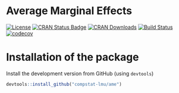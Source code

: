 # Average Marginal Effects

[![License](https://img.shields.io/badge/License-BSD%203--Clause-blue.svg)](https://opensource.org/licenses/BSD-3-Clause)
[![CRAN Status Badge](http://www.r-pkg.org/badges/version/ame)](http://cran.r-project.org/web/packages/ame)
[![CRAN Downloads](http://cranlogs.r-pkg.org/badges/ame)](http://cran.rstudio.com/web/packages/ame/index.html)
[![Build Status](https://api.travis-ci.com/giuseppec/ame.svg?token=P4o4Hs3rFaP4ygx5oTzm&branch=master)](https://travis-ci.com/giuseppec/ame)
[![codecov](https://codecov.io/gh/giuseppec/ame/branch/master/graph/badge.svg?token=XNTlMmbYJZ)](https://codecov.io/gh/giuseppec/ame)



# Installation of the package

Install the development version from GitHub (using `devtools`)

```r
devtools::install_github("compstat-lmu/ame")
```

